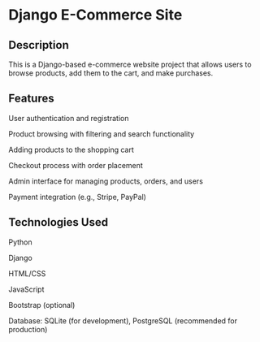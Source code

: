 # Django E-Commerce Site
## Description
This is a Django-based e-commerce website project that allows users to browse products, add them to the cart, and make purchases.

## Features
User authentication and registration

Product browsing with filtering and search functionality

Adding products to the shopping cart

Checkout process with order placement

Admin interface for managing products, orders, and users

Payment integration (e.g., Stripe, PayPal)

## Technologies Used
Python

Django

HTML/CSS

JavaScript

Bootstrap (optional)

Database: SQLite (for development), PostgreSQL (recommended for production)
